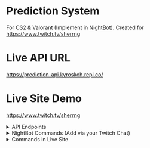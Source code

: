 # Prediction System
For CS2 &amp; Valorant (Implement in [NightBot](https://nightbot.tv)). Created for https://www.twitch.tv/sherrng

# Live API URL
https://prediction-api.kyroskoh.repl.co/

# Live Site Demo
https://www.twitch.tv/sherrng

<details>
<summary>API Endpoints</summary>

## Add your prediction
/prediction/:channel/add?username={user}&prediction=13-11

## Edit your prediction
/prediction/:channel/edit?username={user}&prediction=11-13

## List all predictions
/prediction/:channel/list

## Check on Prediction System status (Check for Close or Open)
/prediction/:channel/status

## Set result and show winners (Prediction System needs to be closed first)
/prediction/:channel/result?result=13-10

## Open a new prediction (WARN: Previous data will be cleared)
/prediction/:channel/open

## Close predictions
/prediction/:channel/close

## Force adding an user's prediction when Prediction has been closed
/prediction/:channel/addByOwner?username={otheruser}&prediction=13-9

## Force adding an user's prediction when Prediction has been closed
/prediction/:channel/addByMods?mods={modUser}&username={otherUser}&prediction=13-9

## Force adding an user's prediction when Prediction has been closed!
/prediction/:channel/addByAdmins?admins={adminUser}&username={otherUser}&prediction=13-9

## Add a Twitch Channel Prediction Admin
/prediction/:channel/admin/addAdmin?username={user}

## Remove a Twitch Channel Prediction Admin
/prediction/:channel/admin/removeAdmin?username={user}

## List all Twitch Channel Prediction Admins
/prediction/:channel/admin/list

</details>

<details>
<summary>NightBot Commands (Add via your Twitch Chat)</summary>

## To show all the important prediction commands
!addcom !predictcmds -cd=5 Commands for Prediction System (created by @KyrosKoh): !opredict (mod only), !apredict xx-xx, !epredict xx-xx, !lpredict, !cpredict (mod only), !wpredict xx-xx (mod only), !fpredict username xx-xx (owner only), !spredict	
 
## For everyone
### Add your prediction
!addcom !addpredict -cd=5 $(urlfetch https://prediction-api.kyroskoh.repl.co/prediction/$(channel)/add?username=$(user)&prediction=$(1))
!addcom !apredict -cd=5 $(urlfetch https://prediction-api.kyroskoh.repl.co/prediction/$(channel)/add?username=$(user)&prediction=$(1))
!addcom !ap -cd=5 $(urlfetch https://prediction-api.kyroskoh.repl.co/prediction/$(channel)/add?username=$(user)&prediction=$(1))
Usage: !apredict 13-11

### Edit your prediction
!addcom !editpredict -cd=5 $(urlfetch https://prediction-api.kyroskoh.repl.co/prediction/$(channel)/edit?
username=$(user)&prediction=$(1))
!addcom !epredict -cd=5 $(urlfetch https://prediction-api.kyroskoh.repl.co/prediction/$(channel)/edit?
username=$(user)&prediction=$(1))
!addcom !ep -cd=5 $(urlfetch https://prediction-api.kyroskoh.repl.co/prediction/$(channel)/edit?
username=$(user)&prediction=$(1))
Usage: !epredict 11-13

### List all predictions
!addcom !listpredict -cd=5 $(urlfetch https://prediction-api.kyroskoh.repl.co/prediction/$(channel)/list)	
!addcom !lpredict -cd=5 $(urlfetch https://prediction-api.kyroskoh.repl.co/prediction/$(channel)/list)	
!addcom !lp -cd=5 $(urlfetch https://prediction-api.kyroskoh.repl.co/prediction/$(channel)/list)
Usage: !lpredict

### Check on Prediction System status (Check for Close or Open)
!addcom !predictstatus -cd=5 $(urlfetch https://prediction-api.kyroskoh.repl.co/prediction/$(channel)/status)	
!addcom !spredict -cd=5 $(urlfetch https://prediction-api.kyroskoh.repl.co/prediction/$(channel)/status)	
!addcom !sp -cd=5 $(urlfetch https://prediction-api.kyroskoh.repl.co/prediction/$(channel)/status)	
Usage: !spredict

## For Twitch Channel Owner
### Add a Twitch Channel Prediction Admin
!addcom !addadminpredict -cd=5 -ul=owner $(urlfetch https://prediction-api.kyroskoh.repl.co/prediction/$(channel)/admin/addAdmin?username=$(1))
Usage: !addadminpredict NightBot

### Remove a Twitch Channel Prediction Admin
!addcom !removeadminpredict -cd=5 -ul=owner $(urlfetch https://prediction-api.kyroskoh.repl.co/prediction/$(channel)/admin/removeAdmin?username=$(1))	
!addcom !remadminpredict -cd=5 -ul=owner $(urlfetch https://prediction-api.kyroskoh.repl.co/prediction/$(channel)/admin/removeAdmin?username=$(1))	
Usage: !remadminpredict NightBot

### List all Twitch Channel Prediction Admins
!addcom !listadminpredict -cd=5 $(urlfetch https://prediction-api.kyroskoh.repl.co/prediction/$(channel)/admin/list)	
!addcom !ladminpredict $(urlfetch https://prediction-api.kyroskoh.repl.co/prediction/$(channel)/admin/list)	
!addcom !lap $(urlfetch https://prediction-api.kyroskoh.repl.co/prediction/$(channel)/admin/list)
Usage: !ladminpredict

### Force adding an user's prediction when Prediction has been closed
!addcom !faddpredict -cd=5 -ul=owner $(urlfetch https://prediction-api.kyroskoh.repl.co/prediction/$(channel)/addByOwner?username=$(1)&prediction=$(2))	
!addcom !fpredict -cd=5 -ul=owner $(urlfetch https://prediction-api.kyroskoh.repl.co/prediction/$(channel)/addByOwner?username=$(1)&prediction=$(2))
Usage: !fpredict NightBot 13-9

## For Twitch Channel Mods (Twitch Channel Owner can use too!)
### Force adding an user's prediction when Prediction has been closed
!addcom !fmodpredict -cd=5 -ul=mod $(urlfetch https://prediction-api.kyroskoh.repl.co/prediction/$(channel)/addByMods?mods=$(user)&username=$(1)&prediction=$(2))
Usage: !fmodpredict NightBot 13-9

### Open a new prediction (WARN: Previous data will be cleared)
!addcom !openpredict -cd=5 -ul=mod $(urlfetch https://prediction-api.kyroskoh.repl.co/prediction/$(channel)/open)	
!addcom !opredict -cd=5 -ul=mod $(urlfetch https://prediction-api.kyroskoh.repl.co/prediction/$(channel)/open)	
!addcom !op -cd=5 -ul=mod $(urlfetch https://prediction-api.kyroskoh.repl.co/prediction/$(channel)/open)	
Usage: !opredict

### Close predictions
!addcom !closepredict -cd=5 -ul=mod $(urlfetch https://prediction-api.kyroskoh.repl.co/prediction/$(channel)/close)
!addcom !cpredict -cd=5 -ul=mod $(urlfetch https://prediction-api.kyroskoh.repl.co/prediction/$(channel)/close)
!addcom !cp -cd=5 -ul=mod $(urlfetch https://prediction-api.kyroskoh.repl.co/prediction/$(channel)/close)
Usage: !cpredict

### Set result and show winners (Prediction System needs to be closed first)
!addcom !wonpredict -cd=5 -ul=mod $(urlfetch https://prediction-api.kyroskoh.repl.co/prediction/$(channel)/result?result=$(1))	
!addcom !wp -cd=5 -ul=mod $(urlfetch https://prediction-api.kyroskoh.repl.co/prediction/$(channel)/result?result=$(1))
!addcom !wpredict -cd=5 -ul=mod $(urlfetch https://prediction-api.kyroskoh.repl.co/prediction/$(channel)/result?result=$(1))
!addcom !resultpredict -cd=5 -ul=mod $(urlfetch https://prediction-api.kyroskoh.repl.co/prediction/$(channel)/result?result=$(1))	
!addcom !rpredict -cd=5 -ul=mod $(urlfetch https://prediction-api.kyroskoh.repl.co/prediction/$(channel)/result?result=$(1))		
!addcom !rp -cd=5 -ul=mod $(urlfetch https://prediction-api.kyroskoh.repl.co/prediction/$(channel)/result?result=$(1))
Usage: !wpredict 13-10

## For Assigned Twitch Channel Prediction Admins (No other access like Twitch Channel Mods)
### Force adding an user's prediction when Prediction has been closed!
!addcom !fadminpredict -cd=5 $(urlfetch https://prediction-api.kyroskoh.repl.co/prediction/$(channel)/addByAdmins?admins=$(user)&username=$(1)&prediction=$(2))
Usage: !fadminpredict NightBot 13-9

</details>

<details>
<summary>Commands in Live Site</summary>

## For everyone
### !addpredict / !apredict / !ap
Description: Add your prediction
Usage: !apredict 13-11

### !editpredict / !epredict / !ep
Description: Edit your prediction
Usage: !epredict 11-13

### !listpredict / !lpredict / !lp
Description: List all predictions
Usage: !lpredict

### !predictstatus / !spredict / !sp
Description: Check on Prediction System status (Check for Close or Open)
Usage: !spredict

## For Twitch Channel Owner
### !addadminpredict
Description: Add a Twitch Channel Prediction Admin
Usage: !addadminpredict NightBot

### !removeadminpredict / !remadminpredict
Description: Remove a Twitch Channel Prediction Admin
Usage: !remadminpredict NightBot

## !listadminpredict / !ladminpredict / !lap
Description: List all Twitch Channel Prediction Admins
Usage: !ladminpredict

### !fpredict / !faddpredict
Description: Force adding an user's prediction when Prediction has been closed
Usage: !fpredict NightBot 13-9

## For Twitch Channel Mods (Twitch Channel Owner can use too!)
### !fmodpredict
Description: Force adding an user's prediction when Prediction has been closed
Usage: !fmodpredict NightBot 13-9

### !openpredict / !opredict / !op
Description: Open a new prediction (WARN: Previous data will be cleared)
Usage: !opredict

### !closepredict / !cpredict / !cp
Description: Close predictions
Usage: !cpredict

### !wonpredict / !wpredict / !wp / !resultpredict / !rpredict / !rp
Description: Set result and show winners (Prediction System needs to be closed first)
Usage: !wpredict 13-10

## For Assigned Twitch Channel Prediction Admins (No other access like Twitch Channel Mods)
### !fadminpredict
Description: Force adding an user's prediction when Prediction has been closed!
Usage: !fadminpredict NightBot 13-9

</details>